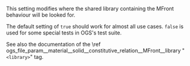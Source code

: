 This setting modifies where the shared library containing the MFront behaviour will be looked for.

The default setting of `true` should work for almost all use cases. `false` is used for some special tests in OGS's test suite.

See also the documentation of the \ref ogs_file_param__material__solid__constitutive_relation__MFront__library "<code>&lt;library&gt;</code>" tag.
